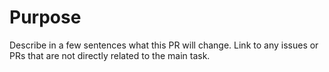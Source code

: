 # Purpose

Describe in a few sentences what this PR will change. Link to any issues or PRs that are not directly related to the main task.
